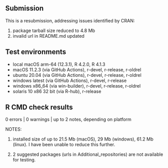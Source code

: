 ## Submission
This is a resubmission, addressing issues identified by CRAN:
1. package tarball size reduced to 4.8 Mb
2. invalid url in README.md updated

## Test environments
* local macOS arm-64 (12.3.1), R 4.2.0, R 4.1.3
* macOS 11.2.3 (via GitHub Actions), r-devel, r-release, r-oldrel
* ubuntu 20.04 (via GitHub Actions), r-devel, r-release, r-oldrel
* windows latest (via GitHub Actions), r-devel, r-release
* windows x86_64 (via win-builder), r-devel, r-release, r-oldrel
* solaris 10 x86 32 bit (via R-hub), r-release


## R CMD check results
0 errors | 0 warnings | up to 2 notes, depending on platform

NOTES:  

1. installed size of up to 21.5 Mb (macOS), 29 Mb (windows), 61.2 Mb (linux). 
I have been unable to reduce this further.  

2. 2 suggested packages (urls in Additional_repositories) are not available 
for testing.
